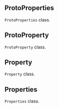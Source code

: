## ProtoProperties

`ProtoProperties` class.

## ProtoProperty

`ProtoProperty` class.

## Property

`Property` class.

## Properties

`Properties` class.

